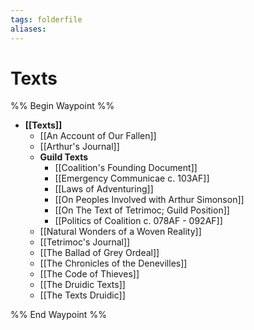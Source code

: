 ```yaml
---
tags: folderfile
aliases:
---
```


# Texts
%% Begin Waypoint %%
- **[[Texts]]**
	- [[An Account of Our Fallen]]
	- [[Arthur's Journal]]
	- **Guild Texts**
		- [[Coalition's Founding Document]]
		- [[Emergency Communicae c. 103AF]]
		- [[Laws of Adventuring]]
		- [[On Peoples Involved with Arthur Simonson]]
		- [[On The Text of Tetrimoc; Guild Position]]
		- [[Politics of Coalition c. 078AF - 092AF]]
	- [[Natural Wonders of a Woven Reality]]
	- [[Tetrimoc's Journal]]
	- [[The Ballad of Grey Ordeal]]
	- [[The Chronicles of the Denevilles]]
	- [[The Code of Thieves]]
	- [[The Druidic Texts]]
	- [[The Texts Druidic]]

%% End Waypoint %%
